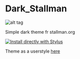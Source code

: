 # Dark_Stallman
![alt tag](https://s14.postimg.org/3mvhcvtq9/home.png)

Simple dark theme fr stallman.org

[![Install directly with Stylus](https://img.shields.io/badge/Install%20directly%20with-Stylus-238b8b.svg)](https://rawgit.com/tkosamja/stylish-themes/master/stallman/stallman.user.css)

Theme as a userstyle [here](https://userstyles.org/styles/147162/dark-stallman)
